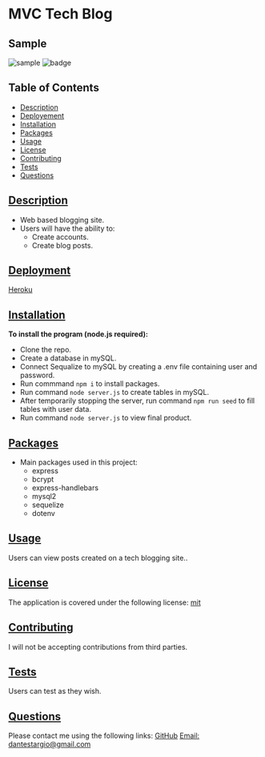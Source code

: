  # MVC Tech Blog
 
 ## Sample
![sample](https://user-images.githubusercontent.com/105169042/180620583-df7cc1e6-780b-444f-a979-dbebf87d6c9a.png)
![badge](https://img.shields.io/badge/license-mit-blue)

## Table of Contents
* [Description](#description)
* [Deployement](#deployment)
* [Installation](#installation)
* [Packages](#table-of-contents)
* [Usage](#usage)
* [License](#license)
* [Contributing](#contributing)
* [Tests](#tests)
* [Questions](#questions)
    
## [Description](#table-of-contents)
- Web based blogging site.
- Users will have the ability to:
  - Create accounts.
  - Create blog posts.
  
## [Deployment](#deployment)
[Heroku](https://sky-bridge.herokuapp.com/)

## [Installation](#table-of-contents)
  <b>To install the program (node.js required):</b>
 - Clone the repo.
 - Create a database in mySQL.
 - Connect Sequalize to mySQL by creating a .env file containing user and password.
 - Run commmand ```npm i``` to install packages.
 - Run command ```node server.js``` to create tables in mySQL.
 - After temporarily stopping the server, run command ```npm run seed``` to fill tables with user data.
 - Run command ```node server.js``` to view final product.
 
## [Packages](#table-of-contents)
- Main packages used in this project:
  - express
  - bcrypt
  - express-handlebars
  - mysql2
  - sequelize
  - dotenv

## [Usage](#table-of-contents)
Users can view posts created on a tech blogging site..
    
## [License](#table-of-contents)
   The application is covered under the following license:
   [mit](https://choosealicense.com/licenses/mit)
  
## [Contributing](#table-of-contents)
   I will not be accepting contributions from third parties.
  
## [Tests](#table-of-contents)
   Users can test as they wish.
  
## [Questions](#table-of-contents)
   Please contact me using the following links:
   [GitHub](https://github.com/modjeska)
   [Email: dantestargio@gmail.com](mailto:dantestargio@gmail.com)
